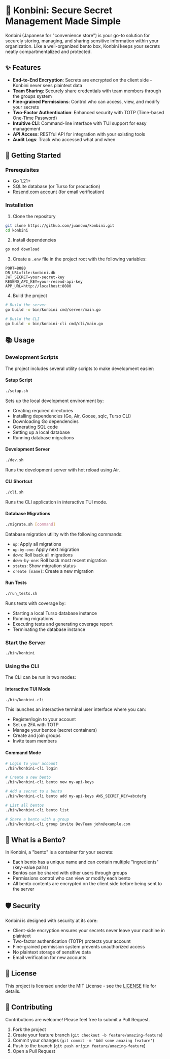 # 🍱 Konbini: Secure Secret Management Made Simple

Konbini (Japanese for "convenience store") is your go-to solution for securely storing, managing, and sharing sensitive information within your organization. Like a well-organized bento box, Konbini keeps your secrets neatly compartmentalized and protected.

## ✨ Features

- **End-to-End Encryption**: Secrets are encrypted on the client side - Konbini never sees plaintext data
- **Team Sharing**: Securely share credentials with team members through the groups system
- **Fine-grained Permissions**: Control who can access, view, and modify your secrets
- **Two-Factor Authentication**: Enhanced security with TOTP (Time-based One-Time Password)
- **Intuitive CLI**: Command-line interface with TUI support for easy management
- **API Access**: RESTful API for integration with your existing tools
- **Audit Logs**: Track who accessed what and when

## 🚀 Getting Started

### Prerequisites

- Go 1.21+
- SQLite database (or Turso for production)
- Resend.com account (for email verification)

### Installation

1. Clone the repository

```bash
git clone https://github.com/juancwu/konbini.git
cd konbini
```

2. Install dependencies

```bash
go mod download
```

3. Create a `.env` file in the project root with the following variables:

```
PORT=8080
DB_URL=file:konbini.db
JWT_SECRET=your-secret-key
RESEND_API_KEY=your-resend-api-key
APP_URL=http://localhost:8080
```

4. Build the project

```bash
# Build the server
go build -o bin/konbini cmd/server/main.go

# Build the CLI
go build -o bin/konbini-cli cmd/cli/main.go
```

## 📚 Usage

### Development Scripts

The project includes several utility scripts to make development easier:

#### Setup Script

```bash
./setup.sh
```

Sets up the local development environment by:
- Creating required directories
- Installing dependencies (Go, Air, Goose, sqlc, Turso CLI)
- Downloading Go dependencies
- Generating SQL code
- Setting up a local database
- Running database migrations

#### Development Server

```bash
./dev.sh
```

Runs the development server with hot reload using Air.

#### CLI Shortcut

```bash
./cli.sh
```

Runs the CLI application in interactive TUI mode.

#### Database Migrations

```bash
./migrate.sh [command]
```

Database migration utility with the following commands:
- `up`: Apply all migrations
- `up-by-one`: Apply next migration
- `down`: Roll back all migrations
- `down-by-one`: Roll back most recent migration
- `status`: Show migration status
- `create [name]`: Create a new migration

#### Run Tests

```bash
./run_tests.sh
```

Runs tests with coverage by:
- Starting a local Turso database instance
- Running migrations
- Executing tests and generating coverage report
- Terminating the database instance

### Start the Server

```bash
./bin/konbini
```

### Using the CLI

The CLI can be run in two modes:

#### Interactive TUI Mode

```bash
./bin/konbini-cli
```

This launches an interactive terminal user interface where you can:

- Register/login to your account
- Set up 2FA with TOTP
- Manage your bentos (secret containers)
- Create and join groups
- Invite team members

#### Command Mode

```bash
# Login to your account
./bin/konbini-cli login

# Create a new bento
./bin/konbini-cli bento new my-api-keys

# Add a secret to a bento
./bin/konbini-cli bento add my-api-keys AWS_SECRET_KEY=abcdefg

# List all bentos
./bin/konbini-cli bento list

# Share a bento with a group
./bin/konbini-cli group invite DevTeam john@example.com
```

## 🎯 What is a Bento?

In Konbini, a "bento" is a container for your secrets:

- Each bento has a unique name and can contain multiple "ingredients" (key-value pairs)
- Bentos can be shared with other users through groups
- Permissions control who can view or modify each bento
- All bento contents are encrypted on the client side before being sent to the server

## 🛡️ Security

Konbini is designed with security at its core:

- Client-side encryption ensures your secrets never leave your machine in plaintext
- Two-factor authentication (TOTP) protects your account
- Fine-grained permission system prevents unauthorized access
- No plaintext storage of sensitive data
- Email verification for new accounts

## 📝 License

This project is licensed under the MIT License - see the [LICENSE](LICENSE) file for details.

## 🤝 Contributing

Contributions are welcome! Please feel free to submit a Pull Request.

1. Fork the project
2. Create your feature branch (`git checkout -b feature/amazing-feature`)
3. Commit your changes (`git commit -m 'Add some amazing feature'`)
4. Push to the branch (`git push origin feature/amazing-feature`)
5. Open a Pull Request


